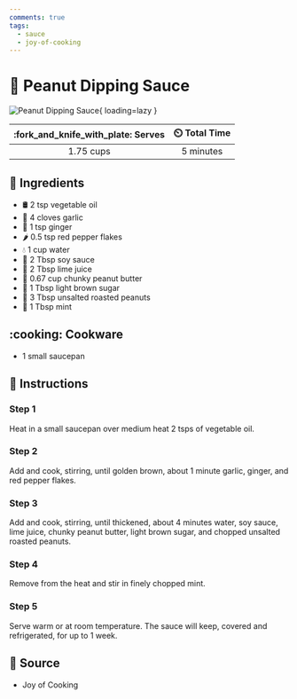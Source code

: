 ```yaml
---
comments: true
tags:
  - sauce
  - joy-of-cooking
---
```

# :peanuts: Peanut Dipping Sauce

![Peanut Dipping Sauce](../assets/images/peanut-dipping-sauce.jpg){ loading=lazy }

| :fork_and_knife_with_plate: Serves | :timer_clock: Total Time |
|:----------------------------------:|:-----------------------: |
| 1.75 cups | 5 minutes |

## :salt: Ingredients

- :oil_drum: 2 tsp vegetable oil
- :garlic: 4 cloves garlic
- :sweet_potato: 1 tsp ginger
- :hot_pepper: 0.5 tsp red pepper flakes
- :droplet: 1 cup water
- :takeout_box: 2 Tbsp soy sauce
- :lemon: 2 Tbsp lime juice
- :peanuts: 0.67 cup chunky peanut butter
- :maple_leaf: 1 Tbsp light brown sugar
- :peanuts: 3 Tbsp unsalted roasted peanuts
- :herb: 1 Tbsp mint

## :cooking: Cookware

- 1 small saucepan

## :pencil: Instructions

### Step 1

Heat in a small saucepan over medium heat 2 tsps of vegetable oil.

### Step 2

Add and cook, stirring, until golden brown, about 1 minute garlic, ginger, and red pepper flakes.

### Step 3

Add and cook, stirring, until thickened, about 4 minutes water, soy sauce, lime juice, chunky peanut butter, light brown
sugar, and chopped unsalted roasted peanuts.

### Step 4

Remove from the heat and stir in finely chopped mint.

### Step 5

Serve warm or at room temperature. The sauce will keep, covered and refrigerated, for up to 1 week.

## :link: Source

- Joy of Cooking
